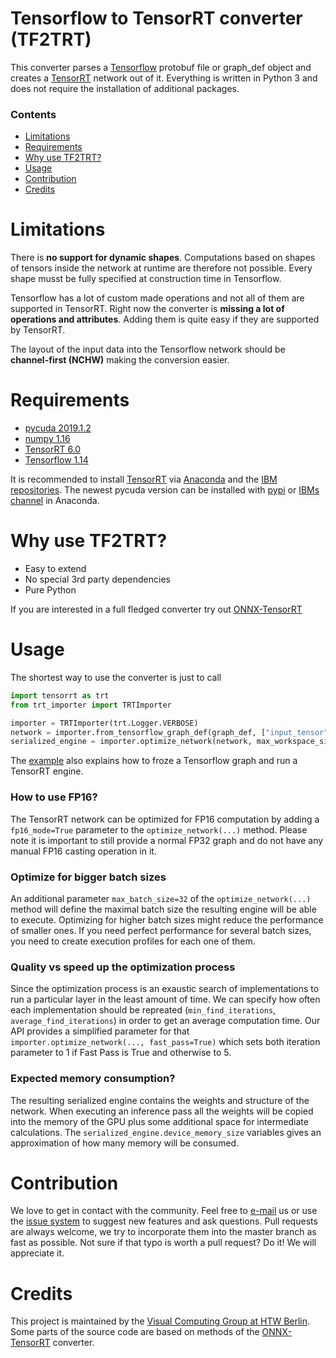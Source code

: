 # Tensorflow to TensorRT converter (TF2TRT)
This converter parses a [Tensorflow](https://www.tensorflow.org/) protobuf file or graph_def object and creates a [TensorRT](https://developer.nvidia.com/tensorrt) network out of it. Everything is written in Python 3 and does not require the installation of additional packages.

### Contents
 - [Limitations](#limitations)
 - [Requirements](#requirements)
 - [Why use TF2TRT?](#why-use-tf2trt)
 - [Usage](#usage)
 - [Contribution](#contribution)
 - [Credits](#credits)


# Limitations
There is **no support for dynamic shapes**. Computations based on shapes of tensors inside the network at runtime are therefore not possible. Every shape musst be fully specified at construction time in Tensorflow. 

Tensorflow has a lot of custom made operations and not all of them are supported in TensorRT. Right now the converter is **missing a lot of operations and attributes**. Adding them is quite easy if they are supported by TensorRT. 

The layout of the input data into the Tensorflow network should be **channel-first (NCHW)** making the conversion easier.

# Requirements
* [pycuda 2019.1.2](https://documen.tician.de/pycuda/)
* [numpy 1.16](https://numpy.org/)
* [TensorRT 6.0](https://developer.nvidia.com/tensorrt)
* [Tensorflow 1.14](https://www.tensorflow.org/)

It is recommended to install [TensorRT](https://developer.nvidia.com/tensorrt) via [Anaconda](https://www.anaconda.com/) and the [IBM repositories](https://www.ibm.com/support/knowledgecenter/SS5SF7_1.6.2/navigation/wmlce_install.html). The newest pycuda version can be installed with [pypi](https://pypi.org/project/pycuda/) or [IBMs channel](https://anaconda.org/powerai/pycuda) in Anaconda.

# Why use TF2TRT?
* Easy to extend
* No special 3rd party dependencies
* Pure Python

If you are interested in a full fledged converter try out [ONNX-TensorRT](https://github.com/onnx/onnx-tensorrt/)

# Usage
The shortest way to use the converter is just to call 
```python
import tensorrt as trt
from trt_importer import TRTImporter

importer = TRTImporter(trt.Logger.VERBOSE)
network = importer.from_tensorflow_graph_def(graph_def, ["input_tensor"], [[1, 3, 224, 224]], ["softmax"])
serialized_engine = importer.optimize_network(network, max_workspace_size=4 * (1 << 30))
```

The [example](https://github.com/Visual-Computing/TF2TRT/blob/master/TF%20to%20TRT%20converter%20example.ipynb) also explains how to froze a Tensorflow graph and run a TensorRT engine.

### How to use FP16?
The TensorRT network can be optimized for FP16 computation by adding a ```fp16_mode=True``` parameter to the ```optimize_network(...)``` method. Please note it is important to still provide a normal FP32 graph and do not have any manual FP16 casting operation in it. 

### Optimize for bigger batch sizes
An additional parameter ```max_batch_size=32``` of the ```optimize_network(...)``` method will define the maximal batch size the resulting engine will be able to execute. Optimizing for higher batch sizes might reduce the performance of smaller ones. If you need perfect performance for several batch sizes, you need to create execution profiles for each one of them.

### Quality vs speed up the optimization process
Since the optimization process is an exaustic search of implementations to run a particular layer in the least amount of time. We can specify how often each implementation should be repreated (```min_find_iterations```, ```average_find_iterations```) in order to get an average computation time. Our API provides a simplified parameter for that ```importer.optimize_network(..., fast_pass=True)``` which sets both iteration parameter to 1 if Fast Pass is True and otherwise to 5.

### Expected memory consumption?
The resulting serialized engine contains the weights and structure of the network. When executing an inference pass all the weights will be copied into the memory of the GPU plus some additional space for intermediate calculations. The ```serialized_engine.device_memory_size``` variables gives an approximation of how many memory will be consumed. 

# Contribution
We love to get in contact with the community. Feel free to [e-mail](mailto:info@visual-computing.com) us or use the [issue system](https://github.com/Visual-Computing/TF2TRT/issues) to suggest new features and ask questions. Pull requests are always welcome, we try to incorporate them into the master branch as fast as possible. Not sure if that typo is worth a pull request? Do it! We will appreciate it.

# Credits
This project is maintained by the [Visual Computing Group at HTW Berlin](https://visual-computing.com/aboutus/). Some parts of the source code are based on methods of the [ONNX-TensorRT](https://github.com/onnx/onnx-tensorrt/tree/6.0-full-dims/) converter.




